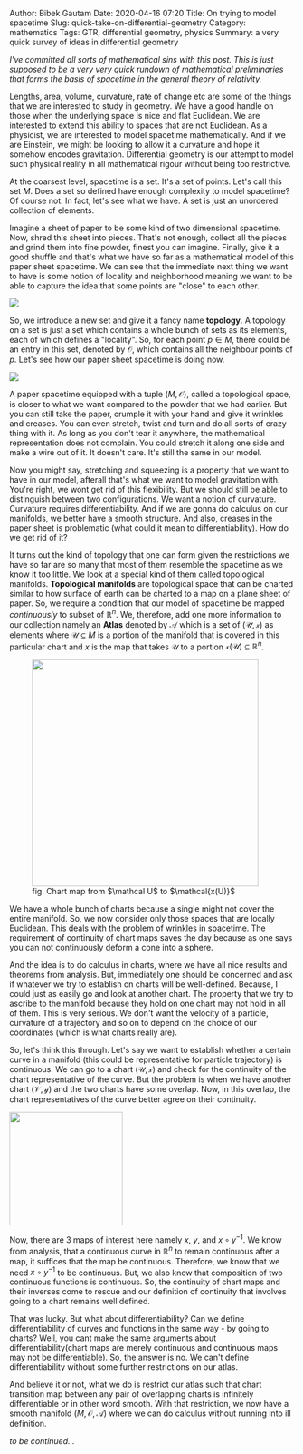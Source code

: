 Author: Bibek Gautam
Date: 2020-04-16 07:20
Title: On trying to model spacetime
Slug: quick-take-on-differential-geometry
Category: mathematics
Tags: GTR, differential geometry, physics
Summary: a very quick survey of ideas in differential geometry

*I've committed all sorts of mathematical sins with this post. This is just
supposed to be a very very quick rundown of mathematical preliminaries that forms the
basis of spacetime in the general theory of relativity.*

Lengths, area, volume, curvature, rate of change etc are some of the things that
we are interested to study in geometry. We have a good handle on those when the
underlying space is nice and flat Euclidean. We are interested to extend this
ability to spaces that are not Euclidean. As a physicist, we are interested to
model spacetime mathematically. And if we are Einstein, we might be looking to
allow it a curvature and hope it somehow encodes gravitation.
Differential geometry is our attempt to model such physical reality in all
mathematical rigour without being too restrictive.

At the coarsest level, spacetime is a set. It's a set of points. Let's call this
set $M$. Does a set so
defined have enough complexity to model spacetime? Of course not. In fact,
let's see what we have. A set is just an unordered collection of
elements.

Imagine a sheet of paper to be some kind of two dimensional spacetime. Now,
shred this sheet into pieces. That's not enough, collect all the pieces and grind
them into fine powder, finest you can imagine. Finally, give it a good shuffle
and that's what we have so far as a mathematical model of this paper sheet
spacetime. We can see that the immediate next thing we want to have is some
notion of locality and neighborhood meaning we want to be able to capture the
idea that some points are "close" to each other.

<img src="images/paper2powder.png" class='center'/>

So, we introduce a new set and give it a fancy name **topology**. A topology on
a set is just a set which contains a whole bunch of sets as its elements, each of which
defines a "locality". So, for each point $p \in M$, there could be an entry in this
set, denoted by $\mathcal O$, which contains all the neighbour
points of $p$. Let's see how our paper sheet spacetime is doing now.

<img src="images/atlas.png" class='center'/>

A paper spacetime equipped with a tuple $(M, \mathcal O)$, called a topological
space, is closer to what we want compared to the powder that we had earlier. But you
can still take the paper, crumple it with your hand and give it wrinkles and
creases. You can even stretch, twist and turn and do all sorts of crazy thing with it.
As long as you don't tear it anywhere, the mathematical representation does not complain. You
could stretch it along one side and make a wire out of it. It doesn't care. It's
still the same in our model.

Now you might say, stretching and squeezing is a property that we want to have
in our model, afterall that's what we want to model gravitation with. You're
right, we wont get rid of this flexibility. But we should still be able to
distinguish between two configurations. We want a notion of curvature. Curvature requires
differentiability. And if we are gonna do calculus on our manifolds, we better
have a smooth structure. And also, creases in the paper sheet is problematic
(what could it mean to differentiability). How do we get rid of it?

It turns out the kind of topology that one can form given the restrictions we
have so far are so many that most of them resemble the spacetime as we know it too
little. We look at a special kind of them called topological manifolds.
**Topological manifolds** are topological space that can be charted similar to
how surface of earth can be charted to a map on a plane sheet of paper. So, we
require a condition that our model of spacetime be mapped *continuously* to
subset of $\mathbb R^n$. We, therefore, add one more information to our collection namely an
**Atlas** denoted by $\mathcal A$ which is a set of $(\mathcal U, \mathcal x)$
as elements where
$\mathcal U \subseteq M$ is a portion of the manifold that is covered in this
particular chart and $x$ is the map that takes $\mathcal U$ to a portion
$\mathcal{x(U)} \subseteq \mathbb R^n$.
<figure>
<img src="images/chartmap.png" class='center' width="400"/>
<figcaption class='center'>
fig. Chart map from $\mathcal U$ to $\mathcal{x(U)}$
</figcaption>
</figure>

We have a whole bunch of charts because a single might not cover the entire
manifold. So, we now consider only those spaces that
are locally Euclidean. This deals with the problem of wrinkles in spacetime. The
requirement of continuity of chart maps saves the day because as one says you
can not continuously deform a cone into a sphere.

And the idea is to do calculus in charts, where we have
all nice results and theorems from analysis. But, immediately one should be
concerned and ask if whatever we try to establish on charts will be
well-defined. Because, I could just as easily go and look at another chart. The
property that we try to ascribe to the manifold because they hold on one
chart may not hold in all of them. This is very serious. We don't want the
velocity of a particle, curvature of a trajectory and so on to depend on the choice
of our coordinates (which is what charts really are).

So, let's think this through. Let's say we want to establish whether a certain curve in
a manifold (this could be representative for particle trajectory) is
continuous. We can go to a chart $(\mathcal U, \mathcal x)$ and check for the continuity of the chart 
representative of the curve. But the problem is when we have another chart
$(\mathcal V, \mathcal y)$ and the two charts have some overlap. Now, in this
overlap, the chart representatives of the curve better agree on their
continuity.

<img src="images/chart transitions.png" height="200" class='center'/>

Now, there are 3 maps of interest here namely $x$, $y$, and $x\circ y^{-1}$. We
know from analysis, that a continuous curve in $\mathbb R^n$ to remain
continuous after a map, it suffices that the map be continuous. Therefore, we
know that we need $x\circ y^{-1}$ to be continuous. But, we also know that
composition of two continuous functions is continuous. So, the continuity of
chart maps and their inverses come to rescue and our definition of continuity that
involves going to a chart remains well defined.

That was lucky. But what about differentiability? Can we define
differentiability of curves and functions in the same way - by going to charts?
Well, you cant make the same arguments about differentiability(chart maps are
merely continuous and continuous maps may not be differentiable). So, the answer
is no. We can't define differentiability without some further restrictions on
our atlas.

And believe it or not, what we do is restrict our atlas such that chart
transition map between any pair of overlapping charts is infinitely differentiable or in
other word smooth. With that restriction, we now have a smooth manifold $(M, 
\mathcal{O, A})$ where we can do calculus without running into ill definition.


*to be continued...*
